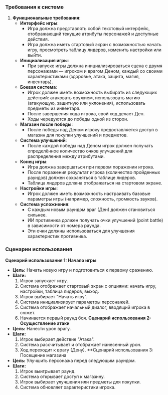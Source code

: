 ### Требования к системе
1. **Функциональные требования:**
    - **Интерфейс игры**:
        - Игра должна представлять собой текстовый интерфейс, отображающий текущие атрибуты персонажей и доступные действия.
        - Игра должна иметь стартовый экран с возможностью начать игру, просмотреть таблицу лидеров, изменить настройки или выйти.
    - **Инициализация игры**:
        - При запуске игры должна инициализироваться сцена с двумя персонажами — игроком и врагом Деном, каждый со своими характеристиками (здоровье, атака, защита, магия, инвентарь).
    - **Боевая система**:
        - Игрок должен иметь возможность выбирать из следующих действий: атаковать оружием, использовать магию (атакующую, защитную или уклонения), использовать предметы из инвентаря.
        - После завершения хода игрока, свой ход делает Ден.
        - Ходы чередуются до победы одной из сторон.
    - **Магазин после победы**:
        - После победы над Деном игроку предоставляется доступ в магазин для покупки улучшений и предметов.
    - **Система улучшений**:
        - После каждой победы над Деном игрок должен получать определённое количество очков улучшений для распределения между атрибутами.
    - **Конец игры**:
        - Игра должна завершаться при первом поражении игрока.
        - После поражения результат игрока (количество пройденных раундов) должен сохраняться в таблице лидеров.
        - Таблица лидеров должна отображаться на стартовом экране.
    - **Настройки игры**:
        - Игрок должен иметь возможность настраивать базовые параметры игры (например, сложность, громкость звуков).
    - **Система усложнения**:
        - С каждым новым раундом враг (Ден) должен становиться сильнее.
        - ИИ противника должен получать очки улучшений (point battle) в зависимости от номера раунда.
        - Эти очки должны использоваться для улучшения характеристик противника.

### Сценарии использования
**Сценарий использования 1: Начало игры**
- **Цель:** Начать новую игру и подготовиться к первому сражению.
- **Шаги:**
    1. Игрок запускает игру.
    2. Система отображает стартовый экран с опциями: начать игру, настройки, таблица лидеров, выход.
    3. Игрок выбирает "Начать игру".
    4. Система инициализирует параметры персонажей.
    5. Система отображает начальный диалог, вводящий игрока в сюжет.
    6. Начинается первый раунд боя.
**Сценарий использования 2: Осуществление атаки**
- **Цель:** Нанести урон врагу.
- **Шаги:**
    1. Игрок выбирает действие "Атака".
    2. Система рассчитывает и отображает нанесенный урон.
    3. Ход переходит к врагу (Дену).
**Сценарий использования 3: Посещение магазина
- **Цель:** Улучшить персонажа перед следующим раундом.
- **Шаги:**
    1. Игрок выигрывает раунд.
    2. Система открывает доступ к магазину.
    3. Игрок выбирает улучшения или предметы для покупки.
    4. Система обновляет характеристики игрока.